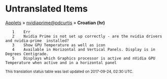 # Untranslated Items
[Applets](../../../README.md) &#187; [nvidiaprime@pdcurtis](../README.md) &#187; **Croatian (hr)**

       1	Err
       2	Nvidia Prime is not set up correctly - are the nvidia drivers and nvidia-prime  installed?
       3	Show GPU Temperature as well as icon
       4	Available in Horizontal and Vertical Panels. Display is in Degrees Centigrade.
       5	Displays which Graphics processor is active and nVidia GPU Temperature when active and in a horizontal panel

<sup>This translation status table was last updated on 2017-09-24, 02:30 UTC.</sup>
